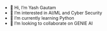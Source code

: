 - 👋 Hi, I’m Yash Gautam
- 👀 I’m interested in AI/ML and Cyber Security
- 🌱 I’m currently learning Python
- 💞️ I’m looking to collaborate on GENIE AI


<!---
GCsharm/GCsharm is a ✨ special ✨ repository because its `README.md` (this file) appears on your GitHub profile.
You can click the Preview link to take a look at your changes.
--->
